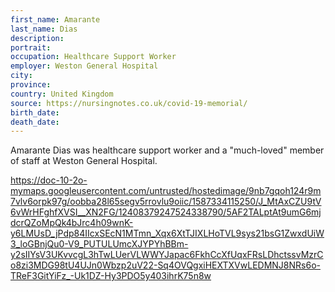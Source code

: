 ```yaml
---
first_name: Amarante
last_name: Dias
description: 
portrait: 
occupation: Healthcare Support Worker
employer: Weston General Hospital
city: 
province: 
country: United Kingdom
source: https://nursingnotes.co.uk/covid-19-memorial/
birth_date: 
death_date: 
---
```


Amarante Dias was healthcare support worker and a "much-loved" member of staff at Weston General Hospital. 

https://doc-10-2o-mymaps.googleusercontent.com/untrusted/hostedimage/9nb7gqoh124r9m7vlv6orpk97g/oobba28l65segv5rrovlu9oiic/1587334115250/J_MtAxCZU9tV6vWrHFghfXVSI__XN2FG/12408379247524338790/5AF2TALptAt9umG6mjdcrQZoMpQk4bJrc4h09wnK-y6LMUsD_jPdp84IIcxSEcN1MTmn_Xqx6XtTJIXLHoTVL9sys21bsG1ZwxdUiW3_loGBnjQu0-V9_PUTULUmcXJYPYhBBm-y2sIIYsV3UKvvcgL3hTwLUerVLWWYJapac6FkhCcXfUqxFRsLDhctssvMzrCo8zi3MDG98tU4UJn0Wbzp2uV22-Sq4OVQgxiHEXTXVwLEDMNJ8NRs6o-TReF3GitYiFz_-Uk1DZ-Hy3PDO5y403ihrK75n8w